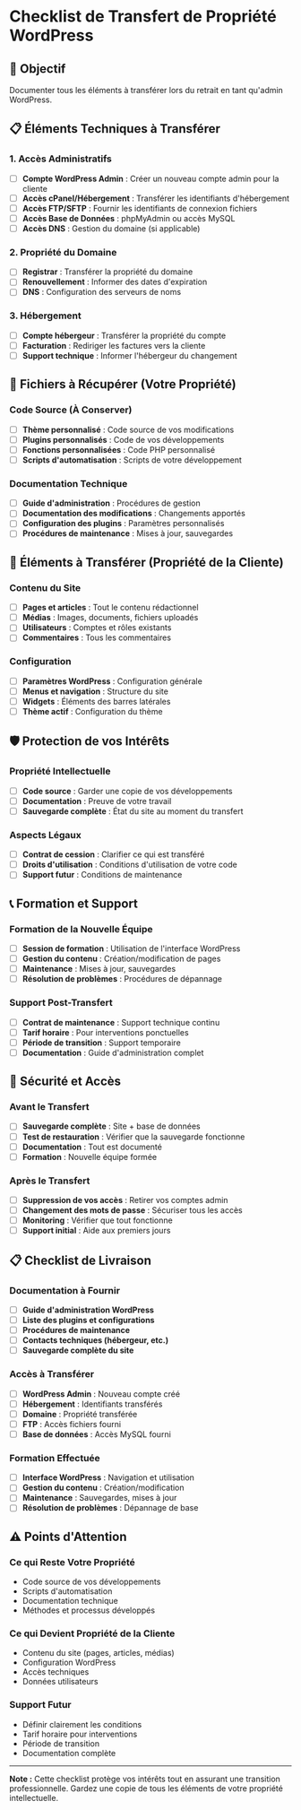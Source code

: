 # Checklist de Transfert de Propriété WordPress

## 🎯 Objectif
Documenter tous les éléments à transférer lors du retrait en tant qu'admin WordPress.

## 📋 Éléments Techniques à Transférer

### 1. Accès Administratifs
- [ ] **Compte WordPress Admin** : Créer un nouveau compte admin pour la cliente
- [ ] **Accès cPanel/Hébergement** : Transférer les identifiants d'hébergement
- [ ] **Accès FTP/SFTP** : Fournir les identifiants de connexion fichiers
- [ ] **Accès Base de Données** : phpMyAdmin ou accès MySQL
- [ ] **Accès DNS** : Gestion du domaine (si applicable)

### 2. Propriété du Domaine
- [ ] **Registrar** : Transférer la propriété du domaine
- [ ] **Renouvellement** : Informer des dates d'expiration
- [ ] **DNS** : Configuration des serveurs de noms

### 3. Hébergement
- [ ] **Compte hébergeur** : Transférer la propriété du compte
- [ ] **Facturation** : Rediriger les factures vers la cliente
- [ ] **Support technique** : Informer l'hébergeur du changement

## 📁 Fichiers à Récupérer (Votre Propriété)

### Code Source (À Conserver)
- [ ] **Thème personnalisé** : Code source de vos modifications
- [ ] **Plugins personnalisés** : Code de vos développements
- [ ] **Fonctions personnalisées** : Code PHP personnalisé
- [ ] **Scripts d'automatisation** : Scripts de votre développement

### Documentation Technique
- [ ] **Guide d'administration** : Procédures de gestion
- [ ] **Documentation des modifications** : Changements apportés
- [ ] **Configuration des plugins** : Paramètres personnalisés
- [ ] **Procédures de maintenance** : Mises à jour, sauvegardes

## 🔄 Éléments à Transférer (Propriété de la Cliente)

### Contenu du Site
- [ ] **Pages et articles** : Tout le contenu rédactionnel
- [ ] **Médias** : Images, documents, fichiers uploadés
- [ ] **Utilisateurs** : Comptes et rôles existants
- [ ] **Commentaires** : Tous les commentaires

### Configuration
- [ ] **Paramètres WordPress** : Configuration générale
- [ ] **Menus et navigation** : Structure du site
- [ ] **Widgets** : Éléments des barres latérales
- [ ] **Thème actif** : Configuration du thème

## 🛡️ Protection de vos Intérêts

### Propriété Intellectuelle
- [ ] **Code source** : Garder une copie de vos développements
- [ ] **Documentation** : Preuve de votre travail
- [ ] **Sauvegarde complète** : État du site au moment du transfert

### Aspects Légaux
- [ ] **Contrat de cession** : Clarifier ce qui est transféré
- [ ] **Droits d'utilisation** : Conditions d'utilisation de votre code
- [ ] **Support futur** : Conditions de maintenance

## 📞 Formation et Support

### Formation de la Nouvelle Équipe
- [ ] **Session de formation** : Utilisation de l'interface WordPress
- [ ] **Gestion du contenu** : Création/modification de pages
- [ ] **Maintenance** : Mises à jour, sauvegardes
- [ ] **Résolution de problèmes** : Procédures de dépannage

### Support Post-Transfert
- [ ] **Contrat de maintenance** : Support technique continu
- [ ] **Tarif horaire** : Pour interventions ponctuelles
- [ ] **Période de transition** : Support temporaire
- [ ] **Documentation** : Guide d'administration complet

## 🔐 Sécurité et Accès

### Avant le Transfert
- [ ] **Sauvegarde complète** : Site + base de données
- [ ] **Test de restauration** : Vérifier que la sauvegarde fonctionne
- [ ] **Documentation** : Tout est documenté
- [ ] **Formation** : Nouvelle équipe formée

### Après le Transfert
- [ ] **Suppression de vos accès** : Retirer vos comptes admin
- [ ] **Changement des mots de passe** : Sécuriser tous les accès
- [ ] **Monitoring** : Vérifier que tout fonctionne
- [ ] **Support initial** : Aide aux premiers jours

## 📋 Checklist de Livraison

### Documentation à Fournir
- [ ] **Guide d'administration WordPress**
- [ ] **Liste des plugins et configurations**
- [ ] **Procédures de maintenance**
- [ ] **Contacts techniques (hébergeur, etc.)**
- [ ] **Sauvegarde complète du site**

### Accès à Transférer
- [ ] **WordPress Admin** : Nouveau compte créé
- [ ] **Hébergement** : Identifiants transférés
- [ ] **Domaine** : Propriété transférée
- [ ] **FTP** : Accès fichiers fourni
- [ ] **Base de données** : Accès MySQL fourni

### Formation Effectuée
- [ ] **Interface WordPress** : Navigation et utilisation
- [ ] **Gestion du contenu** : Création/modification
- [ ] **Maintenance** : Sauvegardes, mises à jour
- [ ] **Résolution de problèmes** : Dépannage de base

## ⚠️ Points d'Attention

### Ce qui Reste Votre Propriété
- Code source de vos développements
- Scripts d'automatisation
- Documentation technique
- Méthodes et processus développés

### Ce qui Devient Propriété de la Cliente
- Contenu du site (pages, articles, médias)
- Configuration WordPress
- Accès techniques
- Données utilisateurs

### Support Futur
- Définir clairement les conditions
- Tarif horaire pour interventions
- Période de transition
- Documentation complète

---

**Note :** Cette checklist protège vos intérêts tout en assurant une transition professionnelle. Gardez une copie de tous les éléments de votre propriété intellectuelle.
